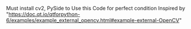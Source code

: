Must install cv2, PySide to Use this Code for perfect condition
Inspired by "https://doc.qt.io/qtforpython-6/examples/example_external_opencv.html#example-external-OpenCV"
